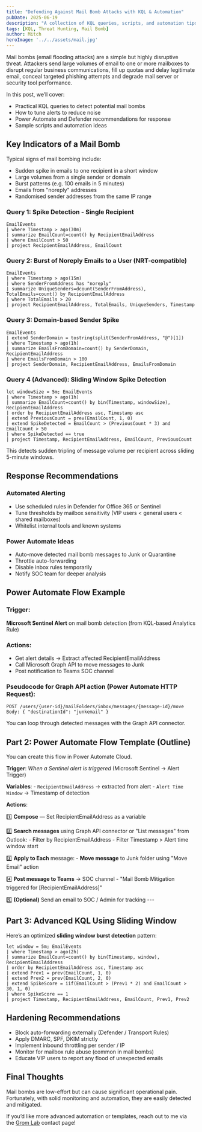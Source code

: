 ```yaml
---
title: "Defending Against Mail Bomb Attacks with KQL & Automation"
pubDate: 2025-06-19
description: "A collection of KQL queries, scripts, and automation tips to help detect and mitigate mail bomb attacks in Microsoft 365 environments."
tags: [KQL, Threat Hunting, Mail Bomb]
author: Mitch
heroImage: '../../assets/mail.jpg'
---
```


Mail bombs (email flooding attacks) are a simple but highly disruptive threat. Attackers send large volumes of email to one or more mailboxes to disrupt regular business communications, fill up quotas and delay legitimate email, conceal targeted phishing attempts and degrade mail server or security tool performance.

In this post, we’ll cover:

- Practical KQL queries to detect potential mail bombs
- How to tune alerts to reduce noise
- Power Automate and Defender recommendations for response
- Sample scripts and automation ideas
    

## Key Indicators of a Mail Bomb

Typical signs of mail bombing include:

- Sudden spike in emails to one recipient in a short window
- Large volumes from a single sender or domain
- Burst patterns (e.g. 100 emails in 5 minutes)
- Emails from "noreply" addresses
- Randomised sender addresses from the same IP range
    

### Query 1: Spike Detection - Single Recipient

```kql
EmailEvents
| where Timestamp > ago(30m)
| summarize EmailCount=count() by RecipientEmailAddress
| where EmailCount > 50
| project RecipientEmailAddress, EmailCount
```

### Query 2: Burst of Noreply Emails to a User (NRT-compatible)

```kql
EmailEvents
| where Timestamp > ago(15m) 
| where SenderFromAddress has "noreply" 
| summarize UniqueSenders=dcount(SenderFromAddress), TotalEmails=count() by RecipientEmailAddress 
| where TotalEmails > 20 
| project RecipientEmailAddress, TotalEmails, UniqueSenders, Timestamp
```

### Query 3: Domain-based Sender Spike

```kql
EmailEvents 
| extend SenderDomain = tostring(split(SenderFromAddress, "@")[1]) 
| where Timestamp > ago(1h) 
| summarize EmailsFromDomain=count() by SenderDomain, RecipientEmailAddress 
| where EmailsFromDomain > 100 
| project SenderDomain, RecipientEmailAddress, EmailsFromDomain
```

### Query 4 (Advanced): Sliding Window Spike Detection

```kql
let windowSize = 5m; EmailEvents 
| where Timestamp > ago(1h) 
| summarize EmailCount=count() by bin(Timestamp, windowSize), RecipientEmailAddress 
| order by RecipientEmailAddress asc, Timestamp asc 
| extend PreviousCount = prev(EmailCount, 1, 0) 
| extend SpikeDetected = EmailCount > (PreviousCount * 3) and EmailCount > 50 
| where SpikeDetected == true 
| project Timestamp, RecipientEmailAddress, EmailCount, PreviousCount
```

This detects sudden tripling of message volume per recipient across sliding 5-minute windows.  

## Response Recommendations

### Automated Alerting

- Use scheduled rules in Defender for Office 365 or Sentinel
- Tune thresholds by mailbox sensitivity (VIP users < general users < shared mailboxes)
- Whitelist internal tools and known systems
    
### Power Automate Ideas

- Auto-move detected mail bomb messages to Junk or Quarantine
- Throttle auto-forwarding
- Disable inbox rules temporarily
- Notify SOC team for deeper analysis
    
## Power Automate Flow Example

### Trigger:

**Microsoft Sentinel Alert** on mail bomb detection (from KQL-based Analytics Rule)

### Actions:

- Get alert details → Extract affected RecipientEmailAddress
- Call Microsoft Graph API to move messages to Junk
- Post notification to Teams SOC channel

### Pseudocode for Graph API action (Power Automate HTTP Request):
```http
POST /users/{user-id}/mailFolders/inbox/messages/{message-id}/move Body: { "destinationId": "junkemail" }
```

You can loop through detected messages with the Graph API connector.

## Part 2: Power Automate Flow Template (Outline)

You can create this flow in Power Automate Cloud.

**Trigger**: _When a Sentinel alert is triggered_ (Microsoft Sentinel → Alert Trigger)

**Variables**: - `RecipientEmailAddress` → extracted from alert - `Alert Time Window` → Timestamp of detection

**Actions**:

1️⃣ **Compose** — Set RecipientEmailAddress as a variable

2️⃣ **Search messages** using Graph API connector or "List messages" from Outlook: - Filter by RecipientEmailAddress - Filter Timestamp > Alert time window start

3️⃣ **Apply to Each** message: - **Move message** to Junk folder using "Move Email" action

4️⃣ **Post message to Teams** → SOC channel - "Mail Bomb Mitigation triggered for [RecipientEmailAddress]"

5️⃣ **(Optional)** Send an email to SOC / Admin for tracking ---

## Part 3: Advanced KQL Using Sliding Window

Here’s an optimized **sliding window burst detection** pattern:

```kql
let window = 5m; EmailEvents 
| where Timestamp > ago(2h) 
| summarize EmailCount=count() by bin(Timestamp, window), RecipientEmailAddress 
| order by RecipientEmailAddress asc, Timestamp asc 
| extend Prev1 = prev(EmailCount, 1, 0) 
| extend Prev2 = prev(EmailCount, 2, 0) 
| extend SpikeScore = iif(EmailCount > (Prev1 * 2) and EmailCount > 30, 1, 0) 
| where SpikeScore == 1 
| project Timestamp, RecipientEmailAddress, EmailCount, Prev1, Prev2
```

## Hardening Recommendations

- Block auto-forwarding externally (Defender / Transport Rules)
- Apply DMARC, SPF, DKIM strictly
- Implement inbound throttling per sender / IP
- Monitor for mailbox rule abuse (common in mail bombs)
- Educate VIP users to report any flood of unexpected emails
    

## Final Thoughts

Mail bombs are low-effort but can cause significant operational pain. Fortunately, with solid monitoring and automation, they are easily detected and mitigated.

If you’d like more advanced automation or templates, reach out to me via the [Grom Lab](https://www.grom-lab.com/) contact page!
